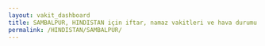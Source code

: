 ```yaml
---
layout: vakit_dashboard
title: SAMBALPUR, HINDISTAN için iftar, namaz vakitleri ve hava durumu - ilçe/eyalet seç
permalink: /HINDISTAN/SAMBALPUR/
---
```


<script type="text/javascript">
  var GLOBAL_COUNTRY = 'HINDISTAN';
  var GLOBAL_CITY = 'SAMBALPUR';
  var GLOBAL_STATE = '';
  var lat = 72;
  var lon = 21;
</script>
